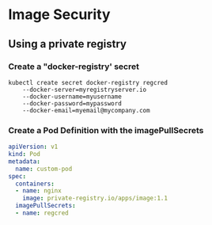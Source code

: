 # Image Security
## Using a private registry
### Create a "docker-registry' secret 
```
kubectl create secret docker-registry regcred
    --docker-server=myregistryserver.io
    --docker-username=myusername
    --docker-password=mypassword
    --docker-email=myemail@mycompany.com
```
### Create a Pod Definition with the imagePullSecrets
```yaml
apiVersion: v1
kind: Pod
metadata:
  name: custom-pod
spec:
  containers:
  - name: nginx
    image: private-registry.io/apps/image:1.1
  imagePullSecrets:
  - name: regcred
```


